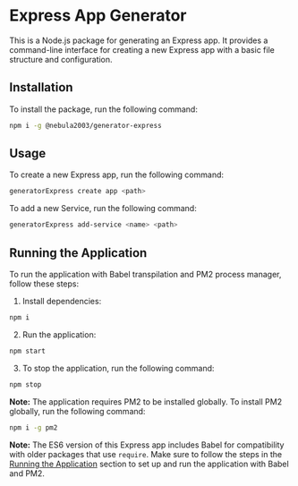 <script src="https://cdnjs.cloudflare.com/ajax/libs/clipboard.js/2.0.8/clipboard.min.js"></script>

# Express App Generator

This is a Node.js package for generating an Express app. It provides a command-line interface for creating a new Express app with a basic file structure and configuration.

## Installation

To install the package, run the following command:

```bash
npm i -g @nebula2003/generator-express
```

## Usage

To create a new Express app, run the following command:

```bash
generatorExpress create app <path>
```

To add a new Service, run the following command:

```bash
generatorExpress add-service <name> <path>
```

## Running the Application

To run the application with Babel transpilation and PM2 process manager, follow these steps:

1. Install dependencies:

```bash
npm i
```

2. Run the application:

```bash
npm start
```

3. To stop the application, run the following command:

```bash
npm stop
```

**Note:** The application requires PM2 to be installed globally. To install PM2 globally, run the following command:

```bash
npm i -g pm2
```

**Note:** The ES6 version of this Express app includes Babel for compatibility with older packages that use `require`. Make sure to follow the steps in the [Running the Application](#running-the-application) section to set up and run the application with Babel and PM2.

<script>
  document.addEventListener('DOMContentLoaded', function () {
    // Find all code blocks with the language identifier 'bash'
    var bashCodeBlocks = document.querySelectorAll('code.language-bash');

    // Iterate through each code block and add a copy button
    bashCodeBlocks.forEach(function (codeBlock) {
      var parent = codeBlock.parentNode;

      // Create a copy button
      var copyButton = document.createElement('button');
      copyButton.className = 'copy-button';
      copyButton.innerHTML = 'Copy';

      // Create a div to wrap the code block and copy button
      var wrapper = document.createElement('div');
      wrapper.className = 'code-block-wrapper';
      wrapper.appendChild(copyButton);

      // Append the wrapper to the parent of the code block
      parent.replaceChild(wrapper, codeBlock);
      wrapper.appendChild(codeBlock);

      // Set up Clipboard.js for the copy button
      var clipboard = new ClipboardJS(copyButton, {
        target: function (trigger) {
          return trigger.nextElementSibling; // The code block
        }
      });

      clipboard.on('success', function (e) {
        e.clearSelection();
      });
    });
  });
</script>
